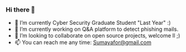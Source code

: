 ### Hi there 👋

<!--
**suumaya/suumaya** is a ✨ _special_ ✨ repository because its `README.md` (this file) appears on your GitHub profile.
-->



- 🔭  I’m currently Cyber Security Graduate Student "Last Year" :)
- 🌱  I’m currently working on Q&A platform to detect phishing mails.
- 👯  I’m looking to collaborate on open source projects, welcome ll ;)
- 📫  You can reach me any time: Sumayafor@gmail.com
